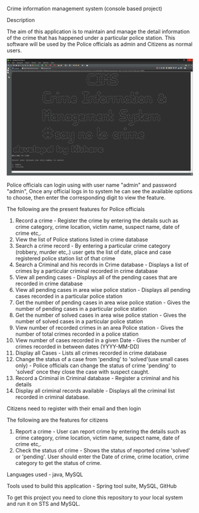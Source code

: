 Crime information management system (console based project)

Description

The aim of this application is to maintain and manage the detail information of the crime that has happened under a particular police station.
This software will be used by the Police officials as admin and Citizens as normal users.

<div>
  <img src="src/information/CIMS.png" alt="application-interface"/>
</div>

Police officials can login using with user name "admin" and password "admin",
Once any official logs in to system he can see the available options to choose, then enter the corresponding digit to view the feature.

The following are the present features for Police officials

1. Record a crime - Register the crime by entering the details such as crime category, crime location, victim name, suspect name, date of crime etc,.
2. View the list of Police stations listed in crime database
3. Search a crime record - By entering a particular crime category (robbery, murder etc,.) user gets the list of date, place and case registered police station list of that crime
4. Search a Criminal and his records in Crime database - Displays a list of crimes by a particular criminal recorded in crime database
5. View all pending cases - Displays all of the pending cases that are recorded in crime database
6. View all pending cases in area wise police station - Displays all pending cases recorded in a particular police station
7. Get the number of pending cases in area wise police station - Gives the number of pending cases in a particular police station
8. Get the number of solved cases in area wise police station - Gives the number of solved cases in a particular police station
9. View number of recorded crimes in an area Police station - Gives the number of total crimes recorded in a police station
10. View number of cases recorded in a given Date - Gives the number of crimes recorded in between dates (YYYY-MM-DD)
11. Display all Cases - Lists all crimes recorded in crime database
12. Change the status of a case from 'pending' to 'solved'(use small cases only) - Police officials can change the status of crime 'pending' to 'solved' once they close the case with suspect caught.
13. Record a Criminal in Criminal database - Register a criminal and his details
14. Display all criminal records available - Displays all the criminal list recorded in criminal database.

Citizens need to register with their email and then login

The following are the features for citizens

1. Report a crime - User can report crime by entering the details such as crime category, crime location, victim name, suspect name, date of crime etc,.
2. Check the status of crime - Shows the status of reported crime 'solved' or 'pending'. User should enter the Date of crime, crime location, crime category to get the status of crime.

Languages used - java, MySQL

Tools used to build this application - Spring tool suite, MySQL, GitHub

To get this project you need to clone this repository to your local system and run it on STS and MySQL.

